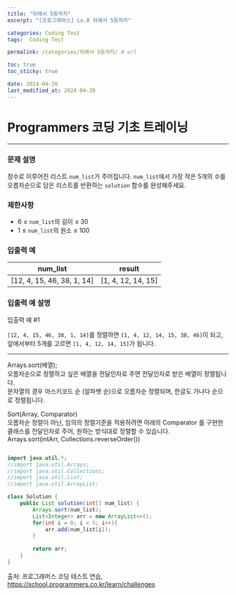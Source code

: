 ```yaml
---
title: "뒤에서 5등까지"
excerpt: "[프로그래머스] Lv.0 뒤에서 5등까지"

categories: Coding Test
tags:  Coding Test

permalink: /categories/뒤에서 5등까지/ # url

toc: true
toc_sticky: true

date: 2024-04-20
last_modified_at: 2024-04-20
---
```


# Programmers 코딩 기초 트레이닝

---

### 문제 설명
정수로 이루어진 리스트 `num_list`가 주어집니다. `num_list`에서 가장 작은 5개의 수를 오름차순으로 담은 리스트를 반환하는 `solution` 함수를 완성해주세요.

### 제한사항
- 6 ≤ `num_list`의 길이 ≤ 30
- 1 ≤ `num_list`의 원소 ≤ 100

### 입출력 예

| num_list                | result            |
|-------------------------|-------------------|
| [12, 4, 15, 46, 38, 1, 14] | [1, 4, 12, 14, 15] |

### 입출력 예 설명
입출력 예 #1

`[12, 4, 15, 46, 38, 1, 14]`를 정렬하면 `[1, 4, 12, 14, 15, 38, 46]`이 되고, 앞에서부터 5개를 고르면 `[1, 4, 12, 14, 15]`가 됩니다.

--- 

Arrays.sort(배열);<br> 
오름차순으로 정렬하고 싶은 배열을 전달인자로 주면 전달인자로 받은 배열이 정렬됩니다.<br>
문자열의 경우 아스키코드 순 (알파벳 순)으로 오름차순 정렬되며, 한글도 가나다 순으로 정렬됩니다.<br>

Sort(Array, Comparator)<br>
오름차순 정렬이 아닌,  임의의 정렬기준을 적용하려면 아래의 Comparator 를 구현한 클래스를 전달인자로 주어, 원하는 방식대로 정렬할 수 있습니다.<br>
Arrays.sort(intArr, Collections.reverseOrder())

```java

import java.util.*;
//import java.util.Arrays;
//import java.util.Collections;
//import java.util.List;
//import java.util.ArrayList;

class Solution {
    public List solution(int[] num_list) {
        Arrays.sort(num_list);
        List<Integer> arr = new ArrayList<>();
        for(int i = 0; i < 5; i++){
            arr.add(num_list[i]);
        }
        
        return arr;
    }
}

``````

출처: 프로그래머스 코딩 테스트 연습, https://school.programmers.co.kr/learn/challenges
